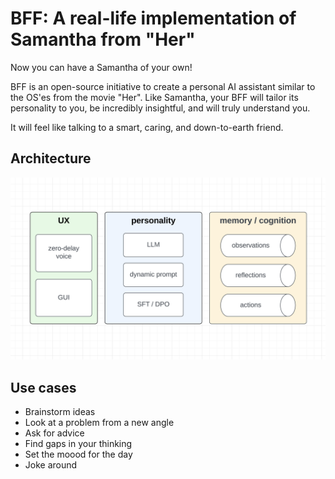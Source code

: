# BFF: A real-life implementation of Samantha from "Her"

Now you can have a Samantha of your own! 

BFF is an open-source initiative to create a personal AI assistant similar to the OS'es from the movie "Her". Like Samantha, your BFF will tailor its personality to you, be incredibly insightful, and will truly understand you. 

It will feel like talking to a smart, caring, and down-to-earth friend.

## Architecture

![BFF Architecture](/images/bff-modules.png "BFF Architecture")

## Use cases
- Brainstorm ideas
- Look at a problem from a new angle
- Ask for advice
- Find gaps in your thinking
- Set the moood for the day
- Joke around

